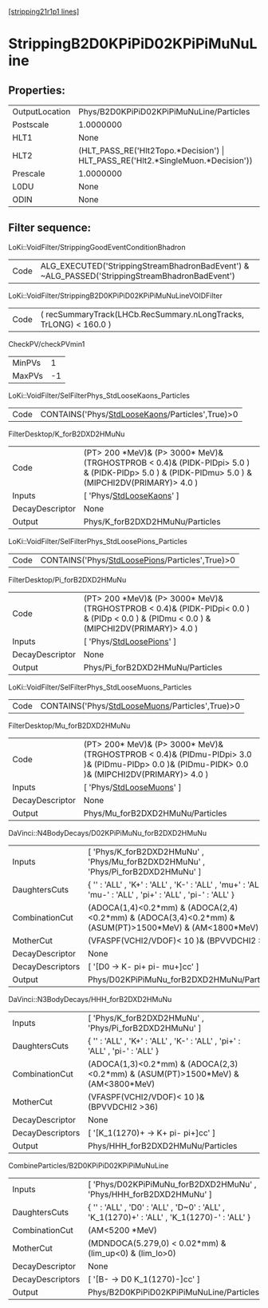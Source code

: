 [[stripping21r1p1 lines]](./stripping21r1p1-index)

# StrippingB2D0KPiPiD02KPiPiMuNuLine

## Properties:

|                |                                                                                     |
|----------------|-------------------------------------------------------------------------------------|
| OutputLocation | Phys/B2D0KPiPiD02KPiPiMuNuLine/Particles                                            |
| Postscale      | 1.0000000                                                                           |
| HLT1           | None                                                                                |
| HLT2           | (HLT_PASS_RE('Hlt2Topo.\*Decision') \| HLT_PASS_RE('Hlt2.\*SingleMuon.\*Decision')) |
| Prescale       | 1.0000000                                                                           |
| L0DU           | None                                                                                |
| ODIN           | None                                                                                |

## Filter sequence:

LoKi::VoidFilter/StrippingGoodEventConditionBhadron

|      |                                                                                                |
|------|------------------------------------------------------------------------------------------------|
| Code | ALG_EXECUTED('StrippingStreamBhadronBadEvent') & ~ALG_PASSED('StrippingStreamBhadronBadEvent') |

LoKi::VoidFilter/StrippingB2D0KPiPiD02KPiPiMuNuLineVOIDFilter

|      |                                                                   |
|------|-------------------------------------------------------------------|
| Code | ( recSummaryTrack(LHCb.RecSummary.nLongTracks, TrLONG) \< 160.0 ) |

CheckPV/checkPVmin1

|        |     |
|--------|-----|
| MinPVs | 1   |
| MaxPVs | -1  |

LoKi::VoidFilter/SelFilterPhys_StdLooseKaons_Particles

|      |                                                                                                     |
|------|-----------------------------------------------------------------------------------------------------|
| Code | CONTAINS('Phys/[StdLooseKaons](./stripping21r1p1-commonparticles-stdloosekaons)/Particles',True)\>0 |

FilterDesktop/K_forB2DXD2HMuNu

|                 |                                                                                                                                                        |
|-----------------|--------------------------------------------------------------------------------------------------------------------------------------------------------|
| Code            | (PT\> 200 \*MeV)& (P\> 3000\* MeV)& (TRGHOSTPROB \< 0.4)& (PIDK-PIDpi\> 5.0 ) & (PIDK-PIDp\> 5.0 ) & (PIDK-PIDmu\> 5.0 ) & (MIPCHI2DV(PRIMARY)\> 4.0 ) |
| Inputs          | [ 'Phys/[StdLooseKaons](./stripping21r1p1-commonparticles-stdloosekaons)' ]                                                                          |
| DecayDescriptor | None                                                                                                                                                   |
| Output          | Phys/K_forB2DXD2HMuNu/Particles                                                                                                                        |

LoKi::VoidFilter/SelFilterPhys_StdLoosePions_Particles

|      |                                                                                                     |
|------|-----------------------------------------------------------------------------------------------------|
| Code | CONTAINS('Phys/[StdLoosePions](./stripping21r1p1-commonparticles-stdloosepions)/Particles',True)\>0 |

FilterDesktop/Pi_forB2DXD2HMuNu

|                 |                                                                                                                                                |
|-----------------|------------------------------------------------------------------------------------------------------------------------------------------------|
| Code            | (PT\> 200 \*MeV)& (P\> 3000\* MeV)& (TRGHOSTPROB \< 0.4)& (PIDK-PIDpi\< 0.0 ) & (PIDp \< 0.0 ) & (PIDmu \< 0.0 ) & (MIPCHI2DV(PRIMARY)\> 4.0 ) |
| Inputs          | [ 'Phys/[StdLoosePions](./stripping21r1p1-commonparticles-stdloosepions)' ]                                                                  |
| DecayDescriptor | None                                                                                                                                           |
| Output          | Phys/Pi_forB2DXD2HMuNu/Particles                                                                                                               |

LoKi::VoidFilter/SelFilterPhys_StdLooseMuons_Particles

|      |                                                                                                     |
|------|-----------------------------------------------------------------------------------------------------|
| Code | CONTAINS('Phys/[StdLooseMuons](./stripping21r1p1-commonparticles-stdloosemuons)/Particles',True)\>0 |

FilterDesktop/Mu_forB2DXD2HMuNu

|                 |                                                                                                                                                       |
|-----------------|-------------------------------------------------------------------------------------------------------------------------------------------------------|
| Code            | (PT\> 200\* MeV)& (P\> 3000\* MeV)& (TRGHOSTPROB \< 0.4)& (PIDmu-PIDpi\> 3.0 )& (PIDmu-PIDp\> 0.0 )& (PIDmu-PIDK\> 0.0 )& (MIPCHI2DV(PRIMARY)\> 4.0 ) |
| Inputs          | [ 'Phys/[StdLooseMuons](./stripping21r1p1-commonparticles-stdloosemuons)' ]                                                                         |
| DecayDescriptor | None                                                                                                                                                  |
| Output          | Phys/Mu_forB2DXD2HMuNu/Particles                                                                                                                      |

DaVinci::N4BodyDecays/D02KPiPiMuNu_forB2DXD2HMuNu

|                  |                                                                                                                 |
|------------------|-----------------------------------------------------------------------------------------------------------------|
| Inputs           | [ 'Phys/K_forB2DXD2HMuNu' , 'Phys/Mu_forB2DXD2HMuNu' , 'Phys/Pi_forB2DXD2HMuNu' ]                             |
| DaughtersCuts    | { '' : 'ALL' , 'K+' : 'ALL' , 'K-' : 'ALL' , 'mu+' : 'ALL' , 'mu-' : 'ALL' , 'pi+' : 'ALL' , 'pi-' : 'ALL' }    |
| CombinationCut   | (ADOCA(1,4)\<0.2\*mm) & (ADOCA(2,4)\<0.2\*mm) & (ADOCA(3,4)\<0.2\*mm) & (ASUM(PT)\>1500\*MeV) & (AM\<1800\*MeV) |
| MotherCut        | (VFASPF(VCHI2/VDOF)\< 10 )& (BPVVDCHI2 \>36)                                                                    |
| DecayDescriptor  | None                                                                                                            |
| DecayDescriptors | [ '[D0 -\> K- pi+ pi- mu+]cc' ]                                                                             |
| Output           | Phys/D02KPiPiMuNu_forB2DXD2HMuNu/Particles                                                                      |

DaVinci::N3BodyDecays/HHH_forB2DXD2HMuNu

|                  |                                                                                         |
|------------------|-----------------------------------------------------------------------------------------|
| Inputs           | [ 'Phys/K_forB2DXD2HMuNu' , 'Phys/Pi_forB2DXD2HMuNu' ]                                |
| DaughtersCuts    | { '' : 'ALL' , 'K+' : 'ALL' , 'K-' : 'ALL' , 'pi+' : 'ALL' , 'pi-' : 'ALL' }            |
| CombinationCut   | (ADOCA(1,3)\<0.2\*mm) & (ADOCA(2,3)\<0.2\*mm) & (ASUM(PT)\>1500\*MeV) & (AM\<3800\*MeV) |
| MotherCut        | (VFASPF(VCHI2/VDOF)\< 10 )& (BPVVDCHI2 \>36)                                            |
| DecayDescriptor  | None                                                                                    |
| DecayDescriptors | [ '[K_1(1270)+ -\> K+ pi- pi+]cc' ]                                                 |
| Output           | Phys/HHH_forB2DXD2HMuNu/Particles                                                       |

CombineParticles/B2D0KPiPiD02KPiPiMuNuLine

|                  |                                                                                             |
|------------------|---------------------------------------------------------------------------------------------|
| Inputs           | [ 'Phys/D02KPiPiMuNu_forB2DXD2HMuNu' , 'Phys/HHH_forB2DXD2HMuNu' ]                        |
| DaughtersCuts    | { '' : 'ALL' , 'D0' : 'ALL' , 'D~0' : 'ALL' , 'K_1(1270)+' : 'ALL' , 'K_1(1270)-' : 'ALL' } |
| CombinationCut   | (AM\<5200 \*MeV)                                                                            |
| MotherCut        | (MDNDOCA(5.279,0) \< 0.02\*mm) & (lim_up\<0) & (lim_lo\>0)                                  |
| DecayDescriptor  | None                                                                                        |
| DecayDescriptors | [ '[B- -\> D0 K_1(1270)-]cc' ]                                                          |
| Output           | Phys/B2D0KPiPiD02KPiPiMuNuLine/Particles                                                    |
